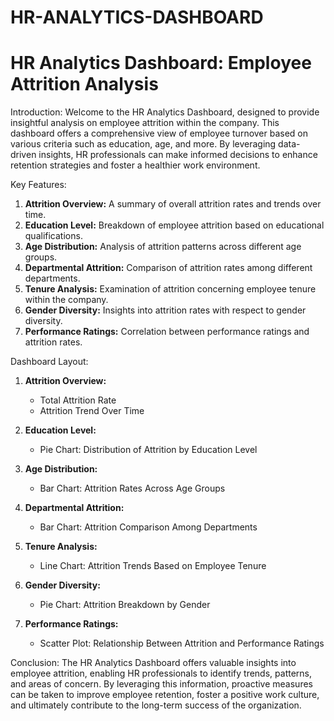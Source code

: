 # HR-ANALYTICS-DASHBOARD
# HR Analytics Dashboard: Employee Attrition Analysis

Introduction:
Welcome to the HR Analytics Dashboard, designed to provide insightful analysis on employee attrition within the company. This dashboard offers a comprehensive view of employee turnover based on various criteria such as education, age, and more. By leveraging data-driven insights, HR professionals can make informed decisions to enhance retention strategies and foster a healthier work environment.

Key Features:
1. **Attrition Overview:** A summary of overall attrition rates and trends over time.
2. **Education Level:** Breakdown of employee attrition based on educational qualifications.
3. **Age Distribution:** Analysis of attrition patterns across different age groups.
4. **Departmental Attrition:** Comparison of attrition rates among different departments.
5. **Tenure Analysis:** Examination of attrition concerning employee tenure within the company.
6. **Gender Diversity:** Insights into attrition rates with respect to gender diversity.
7. **Performance Ratings:** Correlation between performance ratings and attrition rates.

Dashboard Layout:
1. **Attrition Overview:**
   - Total Attrition Rate
   - Attrition Trend Over Time

2. **Education Level:**
   - Pie Chart: Distribution of Attrition by Education Level

3. **Age Distribution:**
   - Bar Chart: Attrition Rates Across Age Groups

4. **Departmental Attrition:**
   - Bar Chart: Attrition Comparison Among Departments

5. **Tenure Analysis:**
   - Line Chart: Attrition Trends Based on Employee Tenure

6. **Gender Diversity:**
   - Pie Chart: Attrition Breakdown by Gender

7. **Performance Ratings:**
   - Scatter Plot: Relationship Between Attrition and Performance Ratings

Conclusion:
The HR Analytics Dashboard offers valuable insights into employee attrition, enabling HR professionals to identify trends, patterns, and areas of concern. By leveraging this information, proactive measures can be taken to improve employee retention, foster a positive work culture, and ultimately contribute to the long-term success of the organization.
